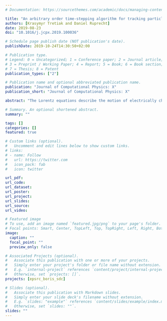 ```yaml
---
# Documentation: https://sourcethemes.com/academic/docs/managing-content/

title: "An arbitrary order time-stepping algorithm for tracking particles in inhomogeneous magnetic fields"
authors: [Krasymyr Tretiak and Daniel Ruprecht]
date: 2019-08-23
doi: "10.1016/j.jcpx.2019.100036"

# Schedule page publish date (NOT publication's date).
publishDate: 2019-10-24T14:30:50+02:00

# Publication type.
# Legend: 0 = Uncategorized; 1 = Conference paper; 2 = Journal article;
# 3 = Preprint / Working Paper; 4 = Report; 5 = Book; 6 = Book section;
# 7 = Thesis; 8 = Patent
publication_types: ["2"]

# Publication name and optional abbreviated publication name.
publication: "Journal of Computational Physics: X"
publication_short: "Journal of Computational Physics: X"

abstract: "The Lorentz equations describe the motion of electrically charged particles in electric and magnetic fields and are used widely in plasma physics. The most popular numerical algorithm for solving them is the Boris method, a variant of the Störmer-Verlet algorithm. Boris method is phase space volume conserving and simulated particles typically remain near the correct trajectory. However, it is only second order accurate. Therefore, in scenarios where it is not enough to know that a particle stays on the right trajectory but one needs to know where on the trajectory the particle is at a given time, Boris method requires very small time steps to deliver accurate phase information, making it computationally expensive. We derive an improved version of the high-order Boris spectral deferred correction algorithm (Boris-SDC) by adopting a convergence acceleration strategy for second order problems based on the Generalised Minimum Residual (GMRES) method. Our new algorithm is easy to implement as it still relies on the standard Boris method. Like Boris-SDC it can deliver arbitrary order of accuracy through simple changes of runtime parameter but possesses better long-term energy stability. We demonstrate for two examples, a magnetic mirror trap and the Solev'ev equilibrium, that the new method can deliver better accuracy at lower computational cost compared to the standard Boris method. While our examples are motivated by tracking ions in the magnetic field of a nuclear fusion reactor, the introduced algorithm can potentially deliver similar improvements in efficiency for other applications."

# Summary. An optional shortened abstract.
summary: ""

tags: []
categories: []
featured: true

# Custom links (optional).
#   Uncomment and edit lines below to show custom links.
# links:
# - name: Follow
#   url: https://twitter.com
#   icon_pack: fab
#   icon: twitter

url_pdf:
url_code:
url_dataset:
url_poster:
url_project:
url_slides:
url_source:
url_video:

# Featured image
# To use, add an image named `featured.jpg/png` to your page's folder. 
# Focal points: Smart, Center, TopLeft, Top, TopRight, Left, Right, BottomLeft, Bottom, BottomRight.
image:
  caption: ""
  focal_point: ""
  preview_only: false

# Associated Projects (optional).
#   Associate this publication with one or more of your projects.
#   Simply enter your project's folder or file name without extension.
#   E.g. `internal-project` references `content/project/internal-project/index.md`.
#   Otherwise, set `projects: []`.
projects: [epsrc_boris_sdc]

# Slides (optional).
#   Associate this publication with Markdown slides.
#   Simply enter your slide deck's filename without extension.
#   E.g. `slides: "example"` references `content/slides/example/index.md`.
#   Otherwise, set `slides: ""`.
slides: ""
---
```

